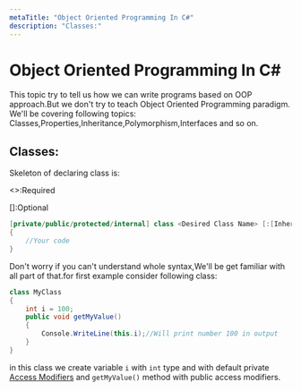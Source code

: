 ```yaml
---
metaTitle: "Object Oriented Programming In C#"
description: "Classes:"
---
```


# Object Oriented Programming In C#


This topic try to tell us how we can write programs based on OOP approach.But we don't try to teach Object Oriented Programming paradigm.
We'll be covering following topics:
Classes,Properties,Inheritance,Polymorphism,Interfaces and so on.



## Classes:


Skeleton of declaring class is:

<>:Required

[]:Optional

```cs
[private/public/protected/internal] class <Desired Class Name> [:[Inherited class][,][[Interface Name 1],[Interface Name 2],...]
{
    //Your code
}

```

Don't worry if you can't understand whole syntax,We'll be get familiar with all part of that.for first example consider following class:

```cs
class MyClass
{
    int i = 100;
    public void getMyValue()
    {
        Console.WriteLine(this.i);//Will print number 100 in output
    }
}

```

in this class we create variable `i` with `int` type and with default private [Access Modifiers](https://msdn.microsoft.com/en-us/library/ms173121.aspx) and `getMyValue()` method with public access modifiers.


